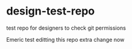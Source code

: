 # design-test-repo
test repo for designers to check git permissions

Emeric test editting this repo extra change now
